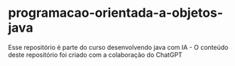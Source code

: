 # programacao-orientada-a-objetos-java
Esse repositório é parte do curso desenvolvendo java com IA - O conteúdo deste repositório foi criado com a colaboração do ChatGPT 
